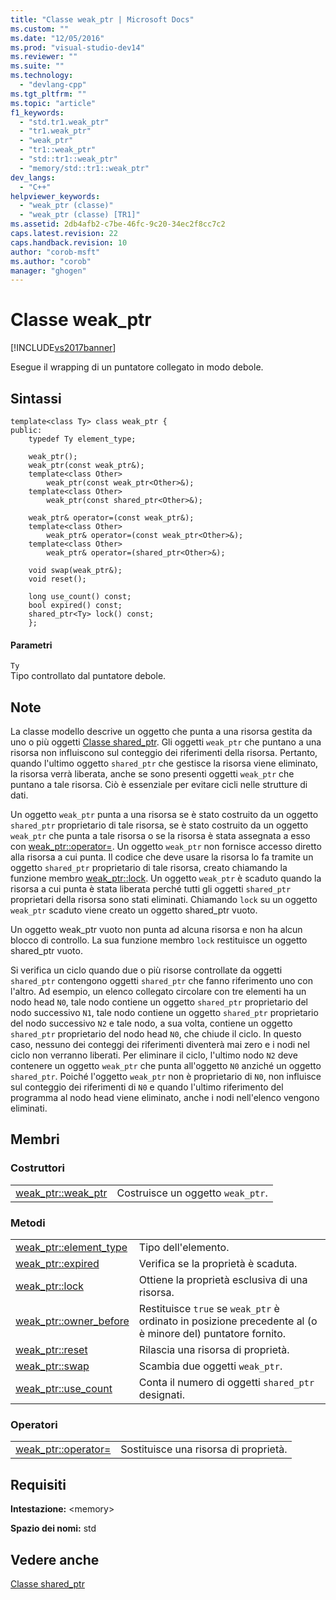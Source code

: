 ```yaml
---
title: "Classe weak_ptr | Microsoft Docs"
ms.custom: ""
ms.date: "12/05/2016"
ms.prod: "visual-studio-dev14"
ms.reviewer: ""
ms.suite: ""
ms.technology: 
  - "devlang-cpp"
ms.tgt_pltfrm: ""
ms.topic: "article"
f1_keywords: 
  - "std.tr1.weak_ptr"
  - "tr1.weak_ptr"
  - "weak_ptr"
  - "tr1::weak_ptr"
  - "std::tr1::weak_ptr"
  - "memory/std::tr1::weak_ptr"
dev_langs: 
  - "C++"
helpviewer_keywords: 
  - "weak_ptr (classe)"
  - "weak_ptr (classe) [TR1]"
ms.assetid: 2db4afb2-c7be-46fc-9c20-34ec2f8cc7c2
caps.latest.revision: 22
caps.handback.revision: 10
author: "corob-msft"
ms.author: "corob"
manager: "ghogen"
---
```

# Classe weak_ptr
[!INCLUDE[vs2017banner](../assembler/inline/includes/vs2017banner.md)]

Esegue il wrapping di un puntatore collegato in modo debole.  
  
## Sintassi  
  
```  
template<class Ty> class weak_ptr {  
public:  
    typedef Ty element_type;  
  
    weak_ptr();  
    weak_ptr(const weak_ptr&);  
    template<class Other>  
        weak_ptr(const weak_ptr<Other>&);  
    template<class Other>  
        weak_ptr(const shared_ptr<Other>&);  
  
    weak_ptr& operator=(const weak_ptr&);  
    template<class Other>  
        weak_ptr& operator=(const weak_ptr<Other>&);  
    template<class Other>  
        weak_ptr& operator=(shared_ptr<Other>&);  
  
    void swap(weak_ptr&);  
    void reset();  
  
    long use_count() const;  
    bool expired() const;  
    shared_ptr<Ty> lock() const;  
    };  
```  
  
#### Parametri  
 `Ty`  
 Tipo controllato dal puntatore debole.  
  
## Note  
 La classe modello descrive un oggetto che punta a una risorsa gestita da uno o più oggetti [Classe shared\_ptr](../standard-library/shared-ptr-class.md).  Gli oggetti `weak_ptr` che puntano a una risorsa non influiscono sul conteggio dei riferimenti della risorsa.  Pertanto, quando l'ultimo oggetto `shared_ptr` che gestisce la risorsa viene eliminato, la risorsa verrà liberata, anche se sono presenti oggetti `weak_ptr` che puntano a tale risorsa.  Ciò è essenziale per evitare cicli nelle strutture di dati.  
  
 Un oggetto `weak_ptr` punta a una risorsa se è stato costruito da un oggetto `shared_ptr` proprietario di tale risorsa, se è stato costruito da un oggetto `weak_ptr` che punta a tale risorsa o se la risorsa è stata assegnata a esso con [weak\_ptr::operator\=](../Topic/weak_ptr::operator=.md).  Un oggetto `weak_ptr` non fornisce accesso diretto alla risorsa a cui punta.  Il codice che deve usare la risorsa lo fa tramite un oggetto `shared_ptr` proprietario di tale risorsa, creato chiamando la funzione membro [weak\_ptr::lock](../Topic/weak_ptr::lock.md).  Un oggetto `weak_ptr` è scaduto quando la risorsa a cui punta è stata liberata perché tutti gli oggetti `shared_ptr` proprietari della risorsa sono stati eliminati.  Chiamando `lock` su un oggetto `weak_ptr` scaduto viene creato un oggetto shared\_ptr vuoto.  
  
 Un oggetto weak\_ptr vuoto non punta ad alcuna risorsa e non ha alcun blocco di controllo.  La sua funzione membro `lock` restituisce un oggetto shared\_ptr vuoto.  
  
 Si verifica un ciclo quando due o più risorse controllate da oggetti `shared_ptr` contengono oggetti `shared_ptr` che fanno riferimento uno con l'altro.  Ad esempio, un elenco collegato circolare con tre elementi ha un nodo head `N0`, tale nodo contiene un oggetto `shared_ptr` proprietario del nodo successivo `N1`, tale nodo contiene un oggetto `shared_ptr` proprietario del nodo successivo `N2` e tale nodo, a sua volta, contiene un oggetto `shared_ptr` proprietario del nodo head `N0`, che chiude il ciclo.  In questo caso, nessuno dei conteggi dei riferimenti diventerà mai zero e i nodi nel ciclo non verranno liberati.  Per eliminare il ciclo, l'ultimo nodo `N2` deve contenere un oggetto `weak_ptr` che punta all'oggetto `N0` anziché un oggetto `shared_ptr`.  Poiché l'oggetto `weak_ptr` non è proprietario di `N0`, non influisce sul conteggio dei riferimenti di `N0` e quando l'ultimo riferimento del programma al nodo head viene eliminato, anche i nodi nell'elenco vengono eliminati.  
  
## Membri  
  
### Costruttori  
  
|||  
|-|-|  
|[weak\_ptr::weak\_ptr](../Topic/weak_ptr::weak_ptr.md)|Costruisce un oggetto `weak_ptr`.|  
  
### Metodi  
  
|||  
|-|-|  
|[weak\_ptr::element\_type](../Topic/weak_ptr::element_type.md)|Tipo dell'elemento.|  
|[weak\_ptr::expired](../Topic/weak_ptr::expired.md)|Verifica se la proprietà è scaduta.|  
|[weak\_ptr::lock](../Topic/weak_ptr::lock.md)|Ottiene la proprietà esclusiva di una risorsa.|  
|[weak\_ptr::owner\_before](../Topic/weak_ptr::owner_before.md)|Restituisce `true` se `weak_ptr` è ordinato in posizione precedente al \(o è minore del\) puntatore fornito.|  
|[weak\_ptr::reset](../Topic/weak_ptr::reset.md)|Rilascia una risorsa di proprietà.|  
|[weak\_ptr::swap](../Topic/weak_ptr::swap.md)|Scambia due oggetti `weak_ptr`.|  
|[weak\_ptr::use\_count](../Topic/weak_ptr::use_count.md)|Conta il numero di oggetti `shared_ptr` designati.|  
  
### Operatori  
  
|||  
|-|-|  
|[weak\_ptr::operator\=](../Topic/weak_ptr::operator=.md)|Sostituisce una risorsa di proprietà.|  
  
## Requisiti  
 **Intestazione:** \<memory\>  
  
 **Spazio dei nomi:** std  
  
## Vedere anche  
 [Classe shared\_ptr](../standard-library/shared-ptr-class.md)